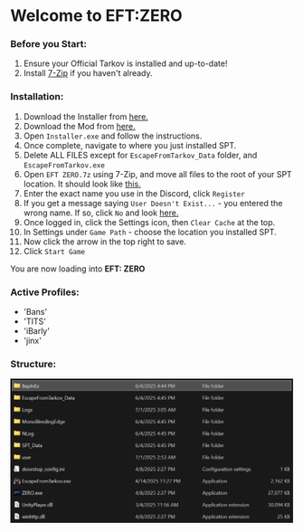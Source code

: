 # Welcome to EFT:ZERO

### Before you Start:

1. Ensure your Official Tarkov is installed and up-to-date!
2. Install [7-Zip](https://www.7-zip.org/a/7z2409-x64.exe) if you haven't already.

### Installation:

1. Download the Installer from [here.](https://syncade.gg/spt)
2. Download the Mod from [here.](https://syncade.gg/zero)
3. Open `Installer.exe` and follow the instructions.
4. Once complete, navigate to where you just installed SPT.
5. Delete ALL FILES except for `EscapeFromTarkov_Data` folder, and `EscapeFromTarkov.exe`
6. Open `EFT ZERO.7z` using 7-Zip, and move all files to the root of your SPT location. It should look like [this.](https://github.com/bansakai/ZERO/edit/main/README.md#structure)
5. Enter the exact name you use in the Discord, click `Register`
6. If you get a message saying `User Doesn't Exist...` - you entered the wrong name. If so, click `No` and look [here.](https://github.com/bansakai/ZERO/edit/main/README.md#current-profiles)
6. Once logged in, click the Settings icon, then `Clear Cache` at the top.
7. In Settings under `Game Path` - choose the location you installed SPT.
8. Now click the arrow in the top right to save.
9. Click `Start Game`

You are now loading into **EFT: ZERO**

### Active Profiles:

- 'Bans'
- 'TITS'
- 'iBarly'
- 'jinx'

### Structure:
<img src="https://raw.githubusercontent.com/bansakai/ZERO/refs/heads/main/Resources/Structure.png?token=GHSAT0AAAAAADGL6EXN25J6FYX37WNK43LU2DECGNQ" width="500" /><br>
